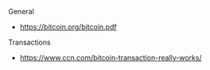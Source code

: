 General

* https://bitcoin.org/bitcoin.pdf

Transactions

* https://www.ccn.com/bitcoin-transaction-really-works/
